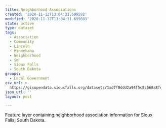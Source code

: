 ```yaml
---
title: Neighborhood Associations
created: '2020-11-12T13:04:31.699592'
modified: '2020-11-12T13:04:31.699603'
state: active
type: dataset
tags:
  - Association
  - Community
  - Lincoln
  - Minnehaha
  - Neighborhood
  - Sd
  - Sioux Falls
  - South Dakota
groups:
  - Local Government
csv_url: >-
  https://gisopendata.siouxfalls.org/datasets/1ad7f0ddd2a94f5c8c568a8fcf65bb16_32.csv?outSR=%7B%22latestWkid%22%3A32164%2C%22wkid%22%3A32164%7D
json_url: ''
layout: post

---
```

Feature layer containing neighborhood association information for Sioux Falls, South Dakota.
